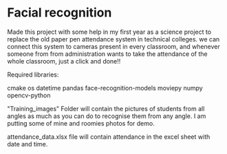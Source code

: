 # Facial recognition
 Made this project with some help in my first year as a science project to replace the old paper pen attendance system in technical colleges. we can connect this system to cameras present in every classroom, and whenever someone from from administration wants to take the attendance of the whole classroom, just a click and done!!

Required libraries:


cmake
os
datetime
pandas
face-recognition-models
moviepy
numpy
opencv-python

"Training_images" Folder will contain the pictures of students from all angles as much as you can do to recognise them from any angle. I am putting some of mine and roomies photos for demo.

attendance_data.xlsx file will contain attendance in the excel sheet with date and time.